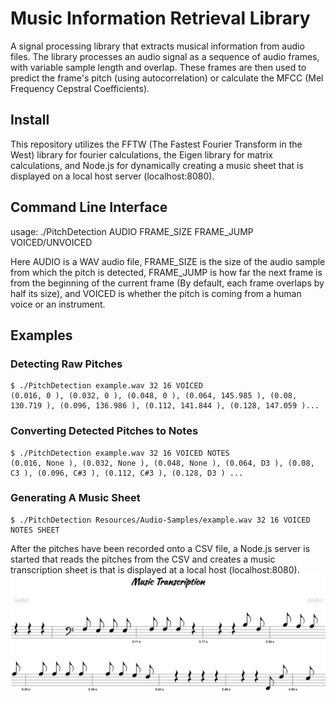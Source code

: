 # Music Information Retrieval Library
A signal processing library that extracts musical information from audio files. The library processes an audio signal as a sequence of audio frames, with variable sample length and overlap. These frames are then used to predict the frame's pitch (using autocorrelation) or calculate the MFCC (Mel Frequency Cepstral Coefficients).

## Install
This repository utilizes the FFTW (The Fastest Fourier Transform in the West) library for fourier calculations, the Eigen library for matrix calculations, and Node.js for dynamically creating a music sheet that is displayed on a local host server (localhost:8080). 

## Command Line Interface
usage: ./PitchDetection AUDIO FRAME_SIZE FRAME_JUMP VOICED/UNVOICED

Here AUDIO is a WAV audio file, FRAME_SIZE is the size of the audio sample from which the pitch is detected, FRAME_JUMP is how far the next frame is from the beginning of the current frame (By default, each frame overlaps by half its size), and VOICED is whether the pitch is coming from a human voice or an instrument.

## Examples

### Detecting Raw Pitches
```
$ ./PitchDetection example.wav 32 16 VOICED
(0.016, 0 ), (0.032, 0 ), (0.048, 0 ), (0.064, 145.985 ), (0.08, 130.719 ), (0.096, 136.986 ), (0.112, 141.844 ), (0.128, 147.059 )...
```

### Converting Detected Pitches to Notes
 ```
$ ./PitchDetection example.wav 32 16 VOICED NOTES
(0.016, None ), (0.032, None ), (0.048, None ), (0.064, D3 ), (0.08, C3 ), (0.096, C#3 ), (0.112, C#3 ), (0.128, D3 ) ...
```

### Generating A Music Sheet
```
$ ./PitchDetection Resources/Audio-Samples/example.wav 32 16 VOICED NOTES SHEET
```
After the pitches have been recorded onto a CSV file, a Node.js server is started that reads the pitches from the CSV and creates a music transcription sheet is that is displayed at a local host (localhost:8080). 
![alt text](https://github.com/EdwardSeley/Music-Information-Retrieval/blob/master/Web/example_music_sheet.png)
